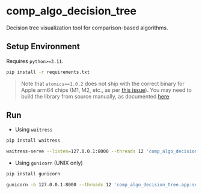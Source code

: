 # comp_algo_decision_tree

Decision tree visualization tool for comparison-based algorithms.

## Setup Environment

Requires `python>=3.11`.

```bash
pip install -r requirements.txt
```

> Note that `atomics==1.0.2` does not ship with the correct binary for Apple arm64 chips (M1, M2, etc., as per [this issue](https://github.com/doodspav/atomics/issues/5#issue-1592191416)). You may need to build the library from source manually, as documented [here](https://github.com/doodspav/atomics/blob/v1.0.2/README.md#building).

## Run

- Using `waitress`

```bash
pip install waitress
```

```bash
waitress-serve --listen=127.0.0.1:8000 --threads 12 'comp_algo_decision_tree.app:server'
```

- Using `gunicorn` (UNIX only)

```bash
pip install gunicorn
```

```bash
gunicorn -b 127.0.0.1:8000 --threads 12 'comp_algo_decision_tree.app:server'
```
